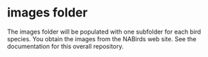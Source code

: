 # images folder

The images folder will be populated with one subfolder for each bird species.  You obtain the images from the NABirds web site.  See the documentation for this overall repository.
